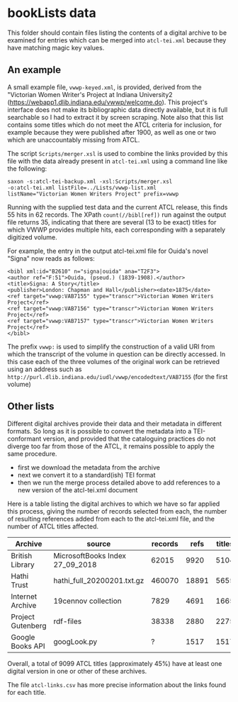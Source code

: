 # bookLists data

This folder should contain files listing the contents of a digital archive to be examined for entries which can be merged into `atcl-tei.xml` because they have matching magic key values.

## An example

A small example file, `vwwp-keyed.xml`, is provided, derived from the  "Victorian Women Writer's Project at Indiana University2 (https://webapp1.dlib.indiana.edu/vwwp/welcome.do). This project's interface does not make its bibliographic data directly available, but it is full searchable so I had to extract it by screen scraping. Note also that this list contains some titles which do not meet the ATCL criteria for inclusion, for example because they were published after 1900, as well as one or two which are unaccountably missing from ATCL. 

The script `Scripts/merger.xsl` is used to combine the links provided by this file with the data already present in `atcl-tei.xml` using a command line like the following:
~~~~
saxon -s:atcl-tei-backup.xml -xsl:Scripts/merger.xsl
-o:atcl-tei.xml listFile=../Lists/vwwp-list.xml
listName="Victorian Women Writers Project" prefix=vwwp
~~~~

Running with the supplied test data and the current ATCL release, this finds 55 hits in 62 records. The XPath `count(//bibl[ref])` run against the output file returns 35, indicating that there are several (13 to be exact) titles for which VWWP provides multiple hits, each corresponding with a separately digitized volume. 

For example, the entry in the output atcl-tei.xml file for  Ouida's novel "Signa"  now reads as follows:
~~~~
<bibl xml:id="B2610" n="signa|ouida" ana="T2F3">
<author ref="F:51">Ouida, (pseud.) (1839-1908).</author>
<title>Signa: A Story</title>
<publisher>London: Chapman and Hall</publisher><date>1875</date>
<ref target="vwwp:VAB7155" type="transcr">Victorian Women Writers Project</ref>
<ref target="vwwp:VAB7156" type="transcr">Victorian Women Writers Project</ref>
<ref target="vwwp:VAB7157" type="transcr">Victorian Women Writers Project</ref>
</bibl>
~~~~
The prefix `vwwp:` is used to simplify the construction of a valid URI from which the transcript of the volume in question can be directly accessed. In this case each of the three volumes of the original work can be retrieved using an address such as 
`http://purl.dlib.indiana.edu/iudl/vwwp/encodedtext/VAB7155` (for the first volume)

## Other lists

Different digital archives provide their data and their metadata in different formats. So long as it is possible to convert the metadata into a TEI-conformant version, and provided that the cataloguing practices do not diverge too far from those of the ATCL, it remains possible to apply the same procedure.
 - first we download the metadata from the archive
 - next we convert it to a standard(ish) TEI format
 - then we run the merge process detailed above to add references to a new version of the atcl-tei.xml document
 
Here is a table listing the digital archives to which we have so far applied this process, giving the number of records selected from each, the number of resulting references added from each to the atcl-tei.xml file, and the number of ATCL titles affected.

 Archive|source|records|refs|titles
|--|--|--|--|--|
|British Library|MicrosoftBooks Index 27_09_2018|62015|9920|5104
|Hathi Trust|hathi_full_20200201.txt.gz|460070|18891|5655
|Internet Archive|19cennov collection|7829|4691|1665
|Project Gutenberg|rdf-files|38338|2880|2275
|Google Books API|googLook.py|?|1517|1517| 

Overall, a total of 9099 ATCL titles (approximately 45%)  have at least one digital version in one or other of these archives. 

The file `atcl-links.csv` has more precise information about the links found for each title. 




